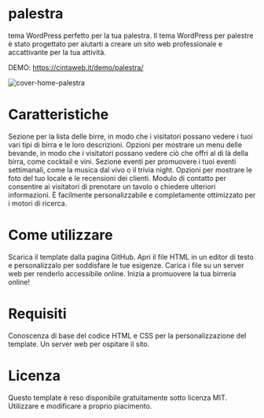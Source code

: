 # palestra
tema WordPress perfetto per la tua palestra. Il tema WordPress per palestre è stato progettato per aiutarti a 
creare un sito web professionale e accattivante per la tua attività.

DEMO: https://cintaweb.it/demo/palestra/

![cover-home-palestra](https://user-images.githubusercontent.com/94174353/212552985-5484daf4-0716-461e-9c7f-3b3b59a2058c.jpg)


# Caratteristiche
Sezione per la lista delle birre, in modo che i visitatori possano vedere i tuoi vari tipi di birra e le loro descrizioni.
Opzioni per mostrare un menu delle bevande, in modo che i visitatori possano vedere ciò che offri al di là della birra, come cocktail e vini.
Sezione eventi per promuovere i tuoi eventi settimanali, come la musica dal vivo o il trivia night.
Opzioni per mostrare le foto del tuo locale e le recensioni dei clienti.
Modulo di contatto per consentire ai visitatori di prenotare un tavolo o chiedere ulteriori informazioni.
È facilmente personalizzabile e completamente ottimizzato per i motori di ricerca.

# Come utilizzare
Scarica il template dalla pagina GitHub.
Apri il file HTML in un editor di testo e personalizzalo per soddisfare le tue esigenze.
Carica i file su un server web per renderlo accessibile online.
Inizia a promuovere la tua birreria online!

# Requisiti
Conoscenza di base del codice HTML e CSS per la personalizzazione del template.
Un server web per ospitare il sito.

# Licenza
Questo template è reso disponibile gratuitamente sotto licenza MIT. Utilizzare e modificare a proprio piacimento.
